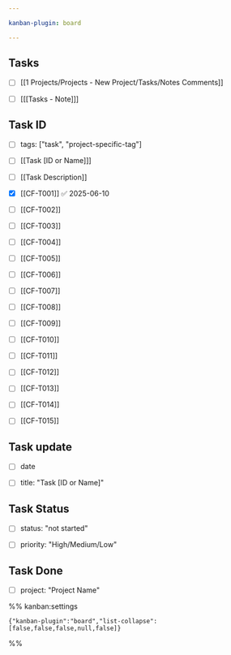 ```yaml
---

kanban-plugin: board

---
```


## Tasks

- [ ] [[1 Projects/Projects - New Project/Tasks/Notes Comments]]
- [ ] [[[Tasks - Note]]]


## Task ID

- [ ] tags: ["task", "project-specific-tag"]
- [ ] [[Task [ID or Name]]]
- [ ] [[Task Description]]
- [x] [[CF-T001]] ✅ 2025-06-10
- [ ] [[CF-T002]]
- [ ] [[CF-T003]]
- [ ] [[CF-T004]]
- [ ] [[CF-T005]]
- [ ] [[CF-T006]]
- [ ] [[CF-T007]]
- [ ] [[CF-T008]]
- [ ] [[CF-T009]]
- [ ] [[CF-T010]]
- [ ] [[CF-T011]]
- [ ] [[CF-T012]]
- [ ] [[CF-T013]]
- [ ] [[CF-T014]]
- [ ] [[CF-T015]]


## Task update

- [ ] date
- [ ] title: "Task [ID or Name]"


## Task Status

- [ ] status: "not started"
- [ ] priority: "High/Medium/Low"


## Task Done

- [ ] project: "Project Name"




%% kanban:settings
```
{"kanban-plugin":"board","list-collapse":[false,false,false,null,false]}
```
%%